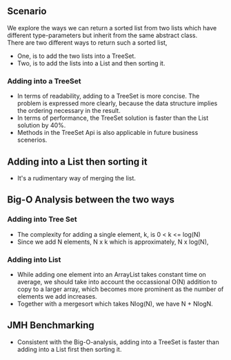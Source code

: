 ## Scenario
We explore the ways we can return a sorted list from two lists which have different type-parameters but inherit from the same abstract class.  
There are two different ways to return such a sorted list,
  * One, is to add the two lists into a TreeSet.
  * Two, is to add the lists into a List and then sorting it.

### Adding into a TreeSet
* In terms of readability, adding to a TreeSet is more concise. The problem is expressed more clearly, because the data structure implies the ordering necessary in the result.
* In terms of performance, the TreeSet solution is faster than the List solution by 40%.
* Methods in the TreeSet Api is also applicable in future business scenerios.

## Adding into a List then sorting it
* It's a rudimentary way of merging the list.

## Big-O Analysis between the two ways
### Adding into Tree Set
* The complexity for adding a single element, k, is 0 < k <= log(N)
* Since we add N elements, N x k which is approximately, N x log(N),
### Adding into List 
* While adding one element into an ArrayList takes constant time on average, we should take into account the occassional O(N) addition to copy to a larger array, which  becomes more prominent as the number of elements we add increases.
* Together with a mergesort which takes Nlog(N), we have N + NlogN.

## JMH Benchmarking
* Consistent with the Big-O-analysis, adding into a TreeSet is faster than adding into a List first then sorting it.

